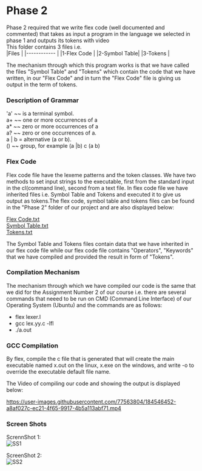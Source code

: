# Phase 2  
Phase 2 required that we write flex code (well documented and commented) that takes as input a program in the language we selected in phase 1 and outputs its tokens with video  
This folder contains 3 files i.e.  
|Files         |
|------------  |
|1-Flex Code   |
|2-Symbol Table|
|3-Tokens      |  

The mechanism through which this program works is that we have called the files "Symbol Table" and "Tokens" which contain the code that we have written, in our "Flex Code" and in turn the "Flex Code" file is giving us output in the term of tokens.  

### Description of Grammar  

'a' ~~ is a terminal symbol.  
a+ ~~ one or more occurrences of a  
a* ~~ zero or more occurrences of a  
a? ~~ zero or one occurrences of a.  
a | b = alternative (a or b).  
() ~~ group, for example (a |b) c (a b)  

### Flex Code  
Flex code file have the lexeme patterns and the token classes. We have two methods to set input strings to the executable, first from the standard input in the cl(command line), second from a text file. In flex code file we have inherited files i.e. Symbol Table and Tokens and executed it to give us output as tokens.The flex code, symbol table and tokens files can be found in the "Phase 2" folder of our project and are also displayed below:    

[Flex Code.txt](https://github.com/FaritZafar/CC/files/9333735/Flex.Code.txt)  
[Symbol Table.txt](https://github.com/FaritZafar/CC/files/9333012/Symbol.Table.txt)  
[Tokens.txt](https://github.com/FaritZafar/CC/files/9333013/Tokens.txt)  

The Symbol Table and Tokens files contain data that we have inherited in our flex code file while our flex code file contains "Operators", "Keywords" that we have compiled and provided the result in form of "Tokens".  

### Compilation Mechanism  
The mechanism through which we have compiled our code is the same that we did for the Assignment Number 2 of our course i.e. there are several commands that neeed to be run on CMD (Command Line Interface) of our Operating System (Ubuntu) and the commands are as follows:  
* flex lexer.l  
* gcc lex.yy.c -lfl  
* ./a.out  

### GCC Compilation  
By flex, compile the c file that is generated that will create the main executable named x.out on the linux, x.exe on the windows, and write -o to override the executable default file name.  

The Video of compiling our code and showing the output is displayed below:  



https://user-images.githubusercontent.com/77563804/184546452-a8af027c-ec21-4f65-9917-4b5a113abf71.mp4





### Screen Shots  
ScrennShot 1:  
![SS1](https://user-images.githubusercontent.com/77563804/184546579-3748c673-bae1-4c35-899d-83a550562c20.PNG)


ScreenShot 2:  
 ![SS2](https://user-images.githubusercontent.com/77563804/184546465-4b6227ee-9cd5-44f2-a656-dafcf01c7ce4.PNG)


  

